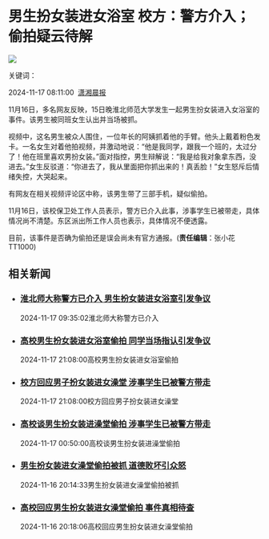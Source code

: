 # 男生扮女装进女浴室 校方：警方介入；偷拍疑云待解

![](https://img04-utuku.china.com/barcode/47596/47596936.png)

关键词：

2024-11-17 08:11:00  [潇湘晨报](https://baijiahao.baidu.com/s?id=1815873665994380427&wfr=spider&for=pc)

11月16日，多名网友反映，15日晚淮北师范大学发生一起男生扮女装进入女浴室的事件。该男生被同班女生认出并当场被抓。

视频中，这名男生被众人围住，一位年长的阿姨抓着他的手臂。他头上戴着粉色发卡。一名女生对着他拍视频，并激动地说：“他是我同学，跟我一个班的，太过分了！他在班里喜欢男扮女装。”面对指控，男生辩解说：“我是给我对象拿东西，没进去。”女生反驳道：“你进去了，我从里面把你抓出来的！真丢脸！”女生怒斥后情绪失控，大哭起来。

有网友在相关视频评论区中称，该男生带了三部手机，疑似偷拍。

11月16日，该校保卫处工作人员表示，警方已介入此事，涉事学生已被带走，具体情况尚不清楚。东区派出所工作人员也表示，具体情况不便透露。

目前，该事件是否确为偷拍还是误会尚未有官方通报。(**责任编辑**：张小花 TT1000)

## 相关新闻

- ### [淮北师大称警方已介入 男生扮女装进女浴室引发争议](https://news.china.com/socialgd/10000169/20241117/47597129.html)
    
    2024-11-17 09:35:02淮北师大称警方已介入
- ### [高校男生扮女装进女浴室偷拍 同学当场指认引发争议](https://news.china.com/socialgd/10000169/20241117/47599277.html)
    
    2024-11-17 21:08:00高校男生扮女装进女浴室偷拍
- ### [校方回应男子扮女装进女澡堂 涉事学生已被警方带走](https://news.china.com/socialgd/10000169/20241117/47599276.html)
    
    2024-11-17 21:08:00校方回应男子扮女装进女澡堂
- ### [高校谈男生扮女装进澡堂偷拍 涉事学生已被警方带走](https://news.china.com/socialgd/10000169/20241117/47596678.html)
    
    2024-11-17 00:50:00高校谈男生扮女装进澡堂偷拍
- ### [男生扮女装进女澡堂偷拍被抓 道德败坏引众怒](https://news.china.com/socialgd/10000169/20241116/47596067.html)
    
    2024-11-16 20:14:33男生扮女装进女澡堂偷拍被抓
- ### [高校回应男生扮女装进女澡堂偷拍 事件真相待查](https://news.china.com/socialgd/10000169/20241116/47596146.html)
    
    2024-11-16 20:18:06高校回应男生扮女装进女澡堂偷拍